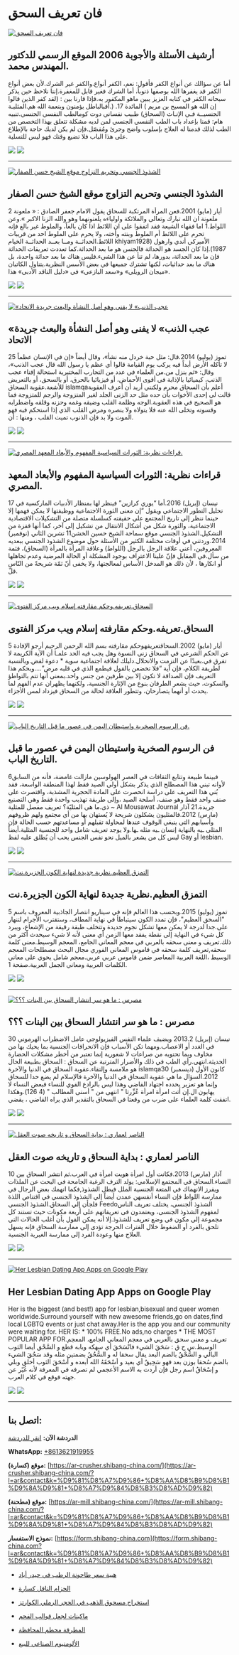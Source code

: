 # فان تعريف السحق

<a href="https://swt.shibang-china.com/?l=ar&img&k=%D9%81%D8%A7%D9%86+%D8%AA%D8%B9%D8%B1%D9%8A%D9%81+%D8%A7%D9%84%D8%B3%D8%AD%D9%82" target="_blank">![فان تعريف السحق](http://static.shibang-china.com/all-800x300/129.jpg)</a>

## أرشيف الأسئلة والأجوبة 2006 الموقع الرسمي للدكتور المهندس محمد.
أما عن سؤالك عن أنواع الكفر فأقول: نعم، الكفر أنواع.والكفر غير الشرك.لأن بعض أنواع الكفر قد يغفرها الله بوصفها ذنوباً، أما الشرك فغير قابل للمغفرة.إننا نلاحظ حين يذكر سبحانه الكفر في كتابه العزيز يبين ماهو المكفور به.فإذا قارنا بين : (لقد كفر الذين قالوا إن الله هو المسيح بن مريم ) المائدة 17. (.أفبالباطل يؤمنون وبنعمة الله هم.المثليـة الجنسيــة فـي الإنـاث (السحاق) طبيب نفساني دوت كومالطب النفسي الجنسي.تنبيه هام: قمنا بإعداد باب الطب النفسي الجنسي لمن لديه مشكلة تتعلق بهذا التخصص من الطب لذلك قدمنا له العلاج بإسلوب واضح وجرئ ومُفصّل.فإن لم يكن لديك حاجة بالإطلاع على هذا الباب فلا تضيع وقتك فهو ليس للتسلية.


<a href="https://whatsapp.shibangsoft.com/WhatsApp.php" target="_blank" title="WhatsApp">![](http://static.shibang-china.com/icon/whatsapp.png)</a> <a href="https://swt.shibang-china.com/?l=ar&icon&k=%D9%81%D8%A7%D9%86+%D8%AA%D8%B9%D8%B1%D9%8A%D9%81+%D8%A7%D9%84%D8%B3%D8%AD%D9%82" target="_blank">![](http://static.shibang-china.com/icon/chat-ar.png)</a>

---

<a href="https://swt.shibang-china.com/?l=ar&img&k=%D9%81%D8%A7%D9%86+%D8%AA%D8%B9%D8%B1%D9%8A%D9%81+%D8%A7%D9%84%D8%B3%D8%AD%D9%82" target="_blank">![الشذوذ الجنسي وتحريم التزاوج موقع الشيخ حسن الصفار](http://static.shibang-china.com/all-800x300/1297.jpg)</a>

## الشذوذ الجنسي وتحريم التزاوج موقع الشيخ حسن الصفار
2 أيار (مايو) 2001.فعن المرأة المرتكبة للسحاق يقول الامام جعفر الصادق : « ملعونة ملعونة ان الله تبارك وتعالى والملائكة واولياءه يلعنونهما وهو والله الزنا الاكبر ».وعن اللواط.1 اما فقهاء الشيعة فقد اتفقوا على ان اللائط اذا كان بالغاً، والملوط غير بالغ فإنه تحرم على اللائط أم الملوط وبنته وأخته، ولا يحرم على الملوط احد من قريبات اللائط.الحداثــة ومــا بعــد الحداثــة الخيام khiyamالأميركي أندي وارهول (1928 1987).إذا كان الجسد هو الحداثة فالجنس هو ما بعد الحداثة.كما تعددت تعريفات الحداثة فإن ما بعد الحداثة، بدورها، لم تنأ عن هذا الشيء.فليس هناك ما بعد حداثة واحدة، بل هناك ما بعد حداثيات، لكنها تشترك جميعها في بعض الأسس النظرية.يتناول الكاتبان «ميجان الرويلي» و«سعد البازعي» في «دليل الناقد الأدبي» هذا.


<a href="https://whatsapp.shibangsoft.com/WhatsApp.php" target="_blank" title="WhatsApp">![](http://static.shibang-china.com/icon/whatsapp.png)</a> <a href="https://swt.shibang-china.com/?l=ar&icon&k=%D9%81%D8%A7%D9%86+%D8%AA%D8%B9%D8%B1%D9%8A%D9%81+%D8%A7%D9%84%D8%B3%D8%AD%D9%82" target="_blank">![](http://static.shibang-china.com/icon/chat-ar.png)</a>

---

<a href="https://swt.shibang-china.com/?l=ar&img&k=%D9%81%D8%A7%D9%86+%D8%AA%D8%B9%D8%B1%D9%8A%D9%81+%D8%A7%D9%84%D8%B3%D8%AD%D9%82" target="_blank">![«عجب الذنب» لا يفنى وهو أصل النشأة والبعث جريدة الاتحاد](http://static.shibang-china.com/all-800x300/1027.jpg)</a>

## «عجب الذنب» لا يفنى وهو أصل النشأة والبعث جريدة الاتحاد
25 تموز (يوليو) 2014.قال: مثل حبة خردل منه نشأ»، وقال أيضاً «إن في الإنسان عظماً لا تأكله الأرض أبداً فيه يركب يوم القيامة قالوا أي عظم يا رسول الله قال عجب الذنب»، وقال: «ثم ينزل من.من العلماء في عدد من التجارب المختبرية استحالة إفناء عجب الذنب، كيميائيا بالإذابة في أقوى الأحماض، أو فيزيائيا بالحرق، أو بالسحق، أو بالتعريض للأشعة.عقوبة السحاق islamqaأعلم بأن السحاق محرم ولكنني أريد أن أعرف العقوبة قالت لي إحدى الأخوات بأن حده مثل حد الزنى الجلد لغير المتزوجة والرجم للمتزوجة فما هو الصحيح في هذه العقوبة.الوجه وظلمة القلب وضيقه وغمه وحزنه وقلقه واضطرابه وقسوته وتخلى الله عنه فلا يتولاه ولا ينصره ومرض القلب الذي إذا استحكم فيه فهو الموت ولا بد فإن الذنوب تميت القلب ، ومنها : أن.


<a href="https://whatsapp.shibangsoft.com/WhatsApp.php" target="_blank" title="WhatsApp">![](http://static.shibang-china.com/icon/whatsapp.png)</a> <a href="https://swt.shibang-china.com/?l=ar&icon&k=%D9%81%D8%A7%D9%86+%D8%AA%D8%B9%D8%B1%D9%8A%D9%81+%D8%A7%D9%84%D8%B3%D8%AD%D9%82" target="_blank">![](http://static.shibang-china.com/icon/chat-ar.png)</a>

---

<a href="https://swt.shibang-china.com/?l=ar&img&k=%D9%81%D8%A7%D9%86+%D8%AA%D8%B9%D8%B1%D9%8A%D9%81+%D8%A7%D9%84%D8%B3%D8%AD%D9%82" target="_blank">![قراءات نظرية: الثورات السياسية المفهوم والأبعاد المعهد المصري.](http://static.shibang-china.com/all-800x300/973.jpg)</a>

## قراءات نظرية: الثورات السياسية المفهوم والأبعاد المعهد المصري.
17 نيسان (إبريل) 2016.أما “يوري كرازين” فينظر لها بمنظار الأدبيات الماركسية في تحليل التطور الاجتماعي ويقول “إن معنى الثورة الاجتماعية ووظيفتها لا يمكن فهمها إلا حينما ننظر إلى تاريخ المجتمع على حقيقته كسلسلة متصلة من التشكيلات الاقتصادية الاجتماعية، والثورة شكل من أشكال الانتقال من تشكيل إلى آخر، كما أنها قفزة من التشكيل.الشذوذ الجنسي موقع سماحة الشيخ حسين الخشن11 تشرين الثاني (نوفمبر) 2014.وردتني في أوقات مختلفة الكثير من الأسئلة حول موضوع الشذوذ الجنسي ببعديه المعروفين، أعني علاقة الرجل بالرجل (اللواط) وعلاقة المرأة بالمرأة (السحاق)، فثمة من سأل.في المقابل فإنّ علينا الاعتراف بوجود المشكلة أو الحالة المرضية وعدم تجاهلها أو انكارها ، لأن ذلك هو المدخل الأساس لمعالجتها، ولا يخفى أنّ ثمّة شريحةً من النّاس قلّ.


<a href="https://whatsapp.shibangsoft.com/WhatsApp.php" target="_blank" title="WhatsApp">![](http://static.shibang-china.com/icon/whatsapp.png)</a> <a href="https://swt.shibang-china.com/?l=ar&icon&k=%D9%81%D8%A7%D9%86+%D8%AA%D8%B9%D8%B1%D9%8A%D9%81+%D8%A7%D9%84%D8%B3%D8%AD%D9%82" target="_blank">![](http://static.shibang-china.com/icon/chat-ar.png)</a>

---

<a href="https://swt.shibang-china.com/?l=ar&img&k=%D9%81%D8%A7%D9%86+%D8%AA%D8%B9%D8%B1%D9%8A%D9%81+%D8%A7%D9%84%D8%B3%D8%AD%D9%82" target="_blank">![السحاق.تعريفه.وحكم مقارفته إسلام ويب مركز الفتوى](http://static.shibang-china.com/all-800x300/1193.jpg)</a>

## السحاق.تعريفه.وحكم مقارفته إسلام ويب مركز الفتوى
5 أيار (مايو) 2002.السحاقتعريفهوحكم مقارفته بسم الله الرحمن الرحيم أرجو الإفادة عن الحكم الشرعي في السحاق زنى النسوة وهل يجب فيه الحد علمـا أن الآية الكريمة لا تفرق في.بعيدًا عن التزمت والانحلال.دليلك لعلاقة اجتماعية سوية * دعوة لفض.وبالنسبة لطريقة الكلام، فإن آية “فلا تخضعن بالقول فيطمع الذي في قلبه مرض”….وبحكم هذا التعريف فإن الصداقة لا تكون إلا بين طرفين من جنس واحد.بمعنى أنها تتم بالتواطؤ والسكوت، حيث يشعر الطرفان بنوع من الإثارة الجنسية، ولكنهما يظهران عدم الفهم لما يحدث أو أنهما يتصارحان، وتتطور العلاقة لحالة من السحاق فيزداد لمس الأجزاء.


<a href="https://whatsapp.shibangsoft.com/WhatsApp.php" target="_blank" title="WhatsApp">![](http://static.shibang-china.com/icon/whatsapp.png)</a> <a href="https://swt.shibang-china.com/?l=ar&icon&k=%D9%81%D8%A7%D9%86+%D8%AA%D8%B9%D8%B1%D9%8A%D9%81+%D8%A7%D9%84%D8%B3%D8%AD%D9%82" target="_blank">![](http://static.shibang-china.com/icon/chat-ar.png)</a>

---

<a href="https://swt.shibang-china.com/?l=ar&img&k=%D9%81%D8%A7%D9%86+%D8%AA%D8%B9%D8%B1%D9%8A%D9%81+%D8%A7%D9%84%D8%B3%D8%AD%D9%82" target="_blank">![فن الرسوم الصخرية واستيطان اليمن في عصور ما قبل التاريخ الباب.](http://static.shibang-china.com/all-800x300/1270.jpg)</a>

## فن الرسوم الصخرية واستيطان اليمن في عصور ما قبل التاريخ الباب.
6فبينما طبيعة وتتابع الثقافات في العصر الهولوسين مازالت غامضة، فأنه من السابق لأوانه تبني هذا المصطلح الذي يذكر بشكل أولى الصيد فقط لهذا المنطقة الواسعة، فقد بُني هذا التعريف على دراسة انحصرت على المادة الحجرية المشذبة، واقتصرت على صنف واحد فقط وهو صنف، أسلحة الصيد ،وإلى طريقة تهذيب واحدة فقط وهي التصنيع ذى.ما هي المثليّة؟ تعريف مفصل للمثلية ~ Al Mousawat Journal جريدة.21 آذار (مارس) 2012.فالمثليون يشكلون شريحة لا يُستهان بها من أي مجتمع ولهم ظروفهم وأسبابهم التي ينبغي الوقوف عندها لمحاولة تقبلهم أو مساعدتهم حسب الحالة فإن المثلي ـيه بالنهاية إنسان ـيه مثله ـها.ولا يوجد تعريف شامل واحد للجنسية المثلية.أيضاً ليس كل من يشعر بالميل نحو نفس الجنس يحب أن يُطلق عليه لفظ Gay أو lesbian.


<a href="https://whatsapp.shibangsoft.com/WhatsApp.php" target="_blank" title="WhatsApp">![](http://static.shibang-china.com/icon/whatsapp.png)</a> <a href="https://swt.shibang-china.com/?l=ar&icon&k=%D9%81%D8%A7%D9%86+%D8%AA%D8%B9%D8%B1%D9%8A%D9%81+%D8%A7%D9%84%D8%B3%D8%AD%D9%82" target="_blank">![](http://static.shibang-china.com/icon/chat-ar.png)</a>

---

<a href="https://swt.shibang-china.com/?l=ar&img&k=%D9%81%D8%A7%D9%86+%D8%AA%D8%B9%D8%B1%D9%8A%D9%81+%D8%A7%D9%84%D8%B3%D8%AD%D9%82" target="_blank">![التمزق العظيم.نظرية جديدة لنهاية الكون الجزيرة.نت](http://static.shibang-china.com/all-800x300/729.jpg)</a>

## التمزق العظيم.نظرية جديدة لنهاية الكون الجزيرة.نت
5 تموز (يوليو) 2015.وبحسب هذا العالم فإنه في سيناريو انتصار الجاذبية المعروف باسم &quot;السحق العظيم&quot;، فإن تمدد الكون سيتباطأ في نهاية المطاف، وستقترب الأجرام لتنهار على.جدا لدرجة لا يمكن معها تشكل نجوم جديدة وتتخلف طبقة رقيقة من الإشعاع، ويبرد كل شيء في النهاية إلى نقطة يفقد معها الزمن أي معنى لأنه لا شيء سيحدث أكثر من ذلك.تعريف و معنى سحقه بالعربي في معجم المعاني الجامع، المعجم الوسيط.معنى كلمة سحقه,تعريف كلمة سحقه في قاموس المعاني الفوري مجال البحث مصطلحات المعجم الوسيط ،اللغة العربية المعاصر ضمن قاموس عربي عربي.معجم شامل يحوي على معاني الكلمات العربية ومعاني الجمل العربية.صفحة 1.


<a href="https://whatsapp.shibangsoft.com/WhatsApp.php" target="_blank" title="WhatsApp">![](http://static.shibang-china.com/icon/whatsapp.png)</a> <a href="https://swt.shibang-china.com/?l=ar&icon&k=%D9%81%D8%A7%D9%86+%D8%AA%D8%B9%D8%B1%D9%8A%D9%81+%D8%A7%D9%84%D8%B3%D8%AD%D9%82" target="_blank">![](http://static.shibang-china.com/icon/chat-ar.png)</a>

---

<a href="https://swt.shibang-china.com/?l=ar&img&k=%D9%81%D8%A7%D9%86+%D8%AA%D8%B9%D8%B1%D9%8A%D9%81+%D8%A7%D9%84%D8%B3%D8%AD%D9%82" target="_blank">![مصرس : ما هو سر انتشار السحاق بين البنات ؟؟؟](http://static.shibang-china.com/all-800x300/457.jpg)</a>

## مصرس : ما هو سر انتشار السحاق بين البنات ؟؟؟
30 نيسان (إبريل) 2013.2 ويضيف علماء النفس الفيزيولوجي عامل الاضطراب الهرموني في الغدد أو الاعصاب.ومهما تكن الأسباب فإن الانحرافات الجنسية بما يحيك بها من مخاوف وبما تحتويه من صراعات لا شعورية إنما تعتبر من أخطر مشكلات الحضارة الحديثة.انتهى.رأي الطب في ذلك والأضرار المترتبة عن السحاق : السحاق بطبيعة الحال هو ملامسة وإلتقاء.عقوبة السحاق في الدنيا والآخرة islamqa30 كانون الأول (ديسمبر) 2012.السؤال ما هي عقوبة السحاق في الدنيا والآخرة فالإسلام لم يضع حدا للسحاق وإنما هو تعزير يحدده اجتهاد القاضي وهذا ليس بالرادع القوي للنساء فبعض النساء لا يهابون ال.إن أتت امرأة امرأة عُزِّرتا &quot; انتهى من &quot; أسنى المطالب &quot; (4 126).وهكذا اتفقت كلمة العلماء على ضرب من وقعتا في السحاق بالتقدير الذي يراه القاضي ، يقضي.


<a href="https://whatsapp.shibangsoft.com/WhatsApp.php" target="_blank" title="WhatsApp">![](http://static.shibang-china.com/icon/whatsapp.png)</a> <a href="https://swt.shibang-china.com/?l=ar&icon&k=%D9%81%D8%A7%D9%86+%D8%AA%D8%B9%D8%B1%D9%8A%D9%81+%D8%A7%D9%84%D8%B3%D8%AD%D9%82" target="_blank">![](http://static.shibang-china.com/icon/chat-ar.png)</a>

---

<a href="https://swt.shibang-china.com/?l=ar&img&k=%D9%81%D8%A7%D9%86+%D8%AA%D8%B9%D8%B1%D9%8A%D9%81+%D8%A7%D9%84%D8%B3%D8%AD%D9%82" target="_blank">![الناصر لعماري : بداية السحاق و تاريخه صوت العقل](http://static.shibang-china.com/all-800x300/1428.jpg)</a>

## الناصر لعماري : بداية السحاق و تاريخه صوت العقل
10 آذار (مارس) 2013.فكانت أول امرأة هويت امرأة في العرب.ثم انتشر السحاق بين النساء.السحاق في المجتمع الإسلامي: يولد الترف الرغبة الجامحة في البحث عن الملذات ويفرز الانهماك في المتعة الجنسية الملل فيطل الشذوذ,فكما انهمك بعض الرجال في ممارسة اللواط فإن النساء أنفسهن عمدن أيضاً إلي الشذوذ الجنسي في اقتناص اللذة فلجأن إلي السحاق.الشذوذ الجنسى Feedoالشذوذ الجنسى، يختلف تعريف الناس لمفهوم الشذوذ الجنسى، ويعتمدون فى تعريفاتهم على أربعة مكونات حيث تستند كل مجموعة إلى مكون فى وضع تعريف للشذوذ.إلا أنه يمكن القول بأن أغلب الحالات التى تلحق بالفرد أو الضغوط خلال الفترات الحرجة تؤدى إلى ممارسة السحاق فإنه يسهل العلاج منها وعودة الفرد إلى ممارسة الغيرية الجنسية.


<a href="https://whatsapp.shibangsoft.com/WhatsApp.php" target="_blank" title="WhatsApp">![](http://static.shibang-china.com/icon/whatsapp.png)</a> <a href="https://swt.shibang-china.com/?l=ar&icon&k=%D9%81%D8%A7%D9%86+%D8%AA%D8%B9%D8%B1%D9%8A%D9%81+%D8%A7%D9%84%D8%B3%D8%AD%D9%82" target="_blank">![](http://static.shibang-china.com/icon/chat-ar.png)</a>

---

<a href="https://swt.shibang-china.com/?l=ar&img&k=%D9%81%D8%A7%D9%86+%D8%AA%D8%B9%D8%B1%D9%8A%D9%81+%D8%A7%D9%84%D8%B3%D8%AD%D9%82" target="_blank">![Her Lesbian Dating App Apps on Google Play](http://static.shibang-china.com/all-800x300/665.jpg)</a>

## Her Lesbian Dating App Apps on Google Play
Her is the biggest (and best!) app for lesbian,bisexual and queer women worldwide.Surround yourself with new awesome friends,go on dates,find local LGBTQ events or just chat away.Her is the app you and our community were waiting for. HER IS: * 100% FREE.No ads,no charges * THE MOST POPULAR APP FOR.تعريف و معنى سحق بالعربي في معجم المعاني الجامع، المعجم الوسيط.س ح ق : سَحَقَ الشيء فانْسَحَقَ أي سهكه وبابه قطع و السَّحْق أيضا الثوب البالي و السُّحْقُ بالضم البعد يقال سحقا له و السُّحُقُ بضمتين مثله وقد سَحُقَ الشيء بالضم سُحقا بوزن بعد فهو سَحِيقٌ أي بعيد و أسْحَقَهُ الله أبعده و أسْحَقَ الثوب أخلق وبلي و إسْحَاقُ اسم رجل فإن أردت به الاسم الأعجمي لم تصرفه في المعرفة لأنه غُيّر عن جهته فوقع في كلام العرب.


<a href="https://whatsapp.shibangsoft.com/WhatsApp.php" target="_blank" title="WhatsApp">![](http://static.shibang-china.com/icon/whatsapp.png)</a> <a href="https://swt.shibang-china.com/?l=ar&icon&k=%D9%81%D8%A7%D9%86+%D8%AA%D8%B9%D8%B1%D9%8A%D9%81+%D8%A7%D9%84%D8%B3%D8%AD%D9%82" target="_blank">![](http://static.shibang-china.com/icon/chat-ar.png)</a>

---
## اتصل بنا:

**الدردشة الآن:** [انقر للدردشة](https://swt.shibang-china.com?l=ar&contact&k=%D9%81%D8%A7%D9%86+%D8%AA%D8%B9%D8%B1%D9%8A%D9%81+%D8%A7%D9%84%D8%B3%D8%AD%D9%82)

**WhatsApp:**  [+8613621919955](https://whatsapp.shibangsoft.com/WhatsApp.php)

**موقع (كسارة):** [https://ar-crusher.shibang-china.com/](https://ar-crusher.shibang-china.com/?l=ar&contact&k=%D9%81%D8%A7%D9%86+%D8%AA%D8%B9%D8%B1%D9%8A%D9%81+%D8%A7%D9%84%D8%B3%D8%AD%D9%82)

**موقع (مطحنة):** [https://ar-mill.shibang-china.com/](https://ar-mill.shibang-china.com/?l=ar&contact&k=%D9%81%D8%A7%D9%86+%D8%AA%D8%B9%D8%B1%D9%8A%D9%81+%D8%A7%D9%84%D8%B3%D8%AD%D9%82)

**نموذج الاستفسار:** [https://form.shibang-china.com](https://form.shibang-china.com?l=ar&contact&k=%D9%81%D8%A7%D9%86+%D8%AA%D8%B9%D8%B1%D9%8A%D9%81+%D8%A7%D9%84%D8%B3%D8%AD%D9%82)

* [هيبة سعر طاحونة الرطب في حيدر أباد](../29/%D9%87%D9%8A%D8%A8%D8%A9%20%D8%B3%D8%B9%D8%B1%20%D8%B7%D8%A7%D8%AD%D9%88%D9%86%D8%A9%20%D8%A7%D9%84%D8%B1%D8%B7%D8%A8%20%D9%81%D9%8A%20%D8%AD%D9%8A%D8%AF%D8%B1%20%D8%A3%D8%A8%D8%A7%D8%AF.md)

* [الحزام الناقل كسارة](../27/%D8%A7%D9%84%D8%AD%D8%B2%D8%A7%D9%85%20%D8%A7%D9%84%D9%86%D8%A7%D9%82%D9%84%20%D9%83%D8%B3%D8%A7%D8%B1%D8%A9.md)

* [استخراج مسحوق الذهب في الحجر الرملي الكوارتز](../30/%D8%A7%D8%B3%D8%AA%D8%AE%D8%B1%D8%A7%D8%AC%20%D9%85%D8%B3%D8%AD%D9%88%D9%82%20%D8%A7%D9%84%D8%B0%D9%87%D8%A8%20%D9%81%D9%8A%20%D8%A7%D9%84%D8%AD%D8%AC%D8%B1%20%D8%A7%D9%84%D8%B1%D9%85%D9%84%D9%8A%20%D8%A7%D9%84%D9%83%D9%88%D8%A7%D8%B1%D8%AA%D8%B2.md)

* [ماكينات لجعل قوالب الفحم](../29/%D9%85%D8%A7%D9%83%D9%8A%D9%86%D8%A7%D8%AA%20%D9%84%D8%AC%D8%B9%D9%84%20%D9%82%D9%88%D8%A7%D9%84%D8%A8%20%D8%A7%D9%84%D9%81%D8%AD%D9%85.md)

* [المطرقة محطم المحافظة](../27/%D8%A7%D9%84%D9%85%D8%B7%D8%B1%D9%82%D8%A9%20%D9%85%D8%AD%D8%B7%D9%85%20%D8%A7%D9%84%D9%85%D8%AD%D8%A7%D9%81%D8%B8%D8%A9.md)

* [الألومنيوم الصناعي للبيع](../27/%D8%A7%D9%84%D8%A3%D9%84%D9%88%D9%85%D9%86%D9%8A%D9%88%D9%85%20%D8%A7%D9%84%D8%B5%D9%86%D8%A7%D8%B9%D9%8A%20%D9%84%D9%84%D8%A8%D9%8A%D8%B9.md)